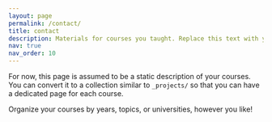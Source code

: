 ```yaml
---
layout: page
permalink: /contact/
title: contact
description: Materials for courses you taught. Replace this text with your description.
nav: true
nav_order: 10
---
```


For now, this page is assumed to be a static description of your courses. You can convert it to a collection similar to `_projects/` so that you can have a dedicated page for each course.

Organize your courses by years, topics, or universities, however you like!

